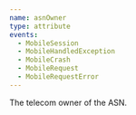 ```yaml
---
name: asnOwner
type: attribute
events:
  - MobileSession
  - MobileHandledException
  - MobileCrash
  - MobileRequest
  - MobileRequestError
---
```


The telecom owner of the ASN.